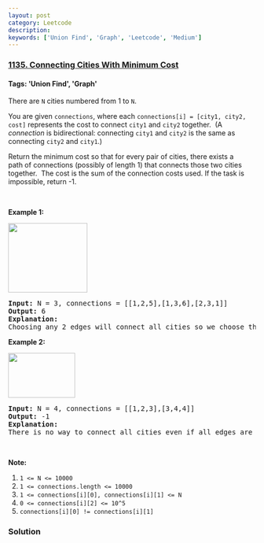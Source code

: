 ```yaml
---
layout: post
category: Leetcode
description: 
keywords: ['Union Find', 'Graph', 'Leetcode', 'Medium']
---
```

### [1135. Connecting Cities With Minimum Cost](https://leetcode.com/problems/connecting-cities-with-minimum-cost)

#### Tags: 'Union Find', 'Graph'

<div class="content__u3I1 question-content__JfgR"><div><p>There are <code>N</code> cities numbered from 1 to <code>N</code>.</p>
<p>You are given <code>connections</code>, where each <code>connections[i] = [city1, city2, cost]</code> represents the cost to connect <code>city1</code> and <code>city2</code> together.  (A <em>connection</em> is bidirectional: connecting <code>city1</code> and <code>city2</code> is the same as connecting <code>city2</code> and <code>city1</code>.)</p>
<p>Return the minimum cost so that for every pair of cities, there exists a path of connections (possibly of length 1) that connects those two cities together.  The cost is the sum of the connection costs used. If the task is impossible, return -1.</p>
<p> </p>
<p><strong>Example 1:</strong></p>
<p><img alt="" src="https://assets.leetcode.com/uploads/2019/04/20/1314_ex2.png" style="width: 161px; height: 141px;"/></p>
<pre><strong>Input: </strong>N = 3, connections = [[1,2,5],[1,3,6],[2,3,1]]
<strong>Output: </strong>6
<strong>Explanation: </strong>
Choosing any 2 edges will connect all cities so we choose the minimum 2.
</pre>
<p><strong>Example 2:</strong></p>
<p><img alt="" src="https://assets.leetcode.com/uploads/2019/04/20/1314_ex1.png" style="width: 136px; height: 91px;"/></p>
<pre><strong>Input: </strong>N = 4, connections = [[1,2,3],[3,4,4]]
<strong>Output: </strong>-1
<strong>Explanation: </strong>
There is no way to connect all cities even if all edges are used.
</pre>
<p> </p>
<p><strong>Note:</strong></p>
<ol>
<li><code>1 &lt;= N &lt;= 10000</code></li>
<li><code>1 &lt;= connections.length &lt;= 10000</code></li>
<li><code>1 &lt;= connections[i][0], connections[i][1] &lt;= N</code></li>
<li><code>0 &lt;= connections[i][2] &lt;= 10^5</code></li>
<li><code>connections[i][0] != connections[i][1]</code></li>
</ol>
</div></div>

### Solution
